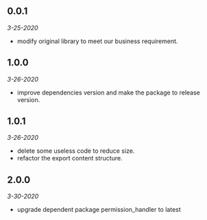 ## 0.0.1 

*3-25-2020*
- modify original library to meet our business requirement.

## 1.0.0 

*3-26-2020*
- improve dependencies version and make the package to release version.

## 1.0.1

*3-26-2020*
- delete some useless code to reduce size.
- refactor the export content structure.

## 2.0.0

*3-30-2020*
- upgrade dependent package permission_handler to latest